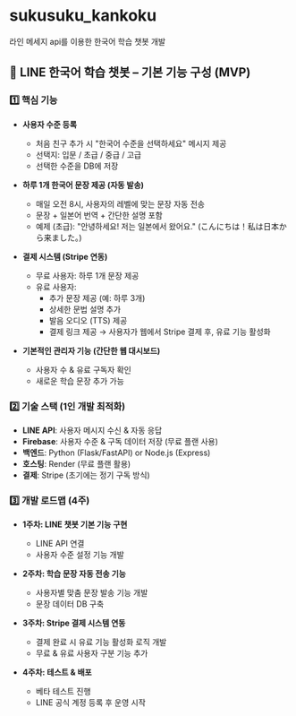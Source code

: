 # sukusuku_kankoku
라인 메세지 api를 이용한 한국어 학습 챗봇 개발

## 📌 LINE 한국어 학습 챗봇 – 기본 기능 구성 (MVP)

### 1️⃣ 핵심 기능
- **사용자 수준 등록**
  - 처음 친구 추가 시 "한국어 수준을 선택하세요" 메시지 제공
  - 선택지: 입문 / 초급 / 중급 / 고급
  - 선택한 수준을 DB에 저장

- **하루 1개 한국어 문장 제공 (자동 발송)**
  - 매일 오전 8시, 사용자의 레벨에 맞는 문장 자동 전송
  - 문장 + 일본어 번역 + 간단한 설명 포함
  - 예제 (초급): "안녕하세요! 저는 일본에서 왔어요." (こんにちは！私は日本から来ました。)

- **결제 시스템 (Stripe 연동)**
  - 무료 사용자: 하루 1개 문장 제공
  - 유료 사용자:
    - 추가 문장 제공 (예: 하루 3개)
    - 상세한 문법 설명 추가
    - 발음 오디오 (TTS) 제공
    - 결제 링크 제공 → 사용자가 웹에서 Stripe 결제 후, 유료 기능 활성화

- **기본적인 관리자 기능 (간단한 웹 대시보드)**
  - 사용자 수 & 유료 구독자 확인
  - 새로운 학습 문장 추가 가능

### 2️⃣ 기술 스택 (1인 개발 최적화)
- **LINE API**: 사용자 메시지 수신 & 자동 응답
- **Firebase**: 사용자 수준 & 구독 데이터 저장 (무료 플랜 사용)
- **백엔드**: Python (Flask/FastAPI) or Node.js (Express)
- **호스팅**: Render (무료 플랜 활용)
- **결제**: Stripe (초기에는 정기 구독 방식)

### 3️⃣ 개발 로드맵 (4주)
- **1주차: LINE 챗봇 기본 기능 구현**
  - LINE API 연결
  - 사용자 수준 설정 기능 개발

- **2주차: 학습 문장 자동 전송 기능**
  - 사용자별 맞춤 문장 발송 기능 개발
  - 문장 데이터 DB 구축

- **3주차: Stripe 결제 시스템 연동**
  - 결제 완료 시 유료 기능 활성화 로직 개발
  - 무료 & 유료 사용자 구분 기능 추가

- **4주차: 테스트 & 배포**
  - 베타 테스트 진행
  - LINE 공식 계정 등록 후 운영 시작
